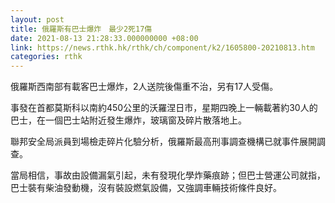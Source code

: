 ```yaml
---
layout: post
title: 俄羅斯有巴士爆炸　最少2死17傷
date: 2021-08-13 21:28:33.000000000 +08:00
link: https://news.rthk.hk/rthk/ch/component/k2/1605800-20210813.htm
categories: rthk
---
```


俄羅斯西南部有載客巴士爆炸，2人送院後傷重不治，另有17人受傷。

事發在首都莫斯科以南約450公里的沃羅涅日市，星期四晚上一輛載著約30人的巴士，在一個巴士站附近發生爆炸，玻璃窗及碎片散落地上。

聯邦安全局派員到場檢走碎片化驗分析，俄羅斯最高刑事調查機構已就事件展開調查。

當局相信，事故由設備漏氣引起，未有發現化學炸藥痕跡；但巴士營運公司就指，巴士裝有柴油發動機，沒有裝設燃氣設備，又強調車輛技術條件良好。
